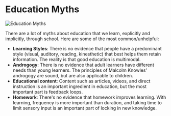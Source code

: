 # Education Myths

![Education Myths](https://ik.imagekit.io/sikaeducation/education/sika-education/neuromyths_ze8m3kDkV.png?ik-sdk-version=javascript-1.4.3&updatedAt=1645839864196)

There are a lot of myths about education that we learn, explicitly and implicitly, through school. Here are some of the most common/unhelpful:

* **Learning Styles**: There is no evidence that people have a predominant style (visual, auditory, reading, kinesthetic) that best helps them retain information. The reality is that good education is multimodal.
* **Androgogy**: There is no evidence that adult learners have different needs than young learners. The principles of Malcolm Knowles' androgogy are sound, but are also applicable to children.
* **Educational content**: Content such as articles, videos, and direct instruction is an important ingredient in education, but the most important part is feedback loops.
* **Homework**: There's no evidence that homework improves learning. With learning, frequency is more important than duration, and taking time to limit sensory input is an important part of locking in new knowledge.
